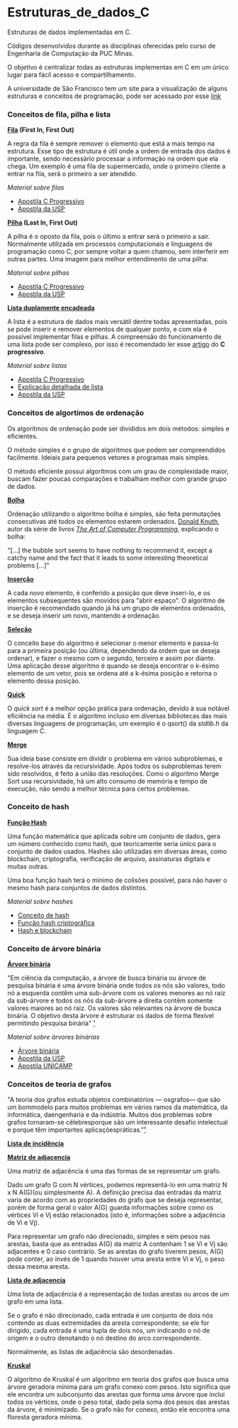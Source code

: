 # Estruturas_de_dados_C
Estruturas de dados implementadas em C.

Códigos desenvolvidos durante as disciplinas oferecidas pelo curso de
Engenharia de Computação da PUC Minas.

O objetivo é centralizar todas as estruturas implementas em C em um único lugar
para fácil acesso e compartilhamento.

A universidade de São Francisco tem um site para a visualização de alguns estruturas e conceitos de programação, pode ser acessado por esse [link](https://www.cs.usfca.edu/~galles/visualization/Algorithms.html)

### Conceitos de fila, pilha e lista

**[Fila](src/fila.h) (First In, First Out)**

A regra da fila é sempre remover o elemento que está a mais tempo na estrutura. Esse tipo de estrutura é útil onde a ordem de entrada dos dados é importante, sendo necessário processar a informação na ordem que ela chega. Um exemplo é uma fila de supermercado, onde o primeiro cliente a entrar na fila, será o primeiro a ser atendido.

_Material sobre filas_
* [Apostila C Progressivo](https://www.cprogressivo.net/2014/05/Filas-em-C-Como-Programar-Tutorial-Estrutura-de-Dados-Dinamica-Queue.html)
* [Apostila da USP](https://www.ime.usp.br/~pf/algoritmos/aulas/fila.html)

**[Pilha](src/pilha.h) (Last In, First Out)**

A pilha é o oposto da fila, pois o último a entrar será o primeiro a sair. Normalmente utilizada em processos computacionais e linguagens de programação como C, por sempre voltar a quem chamou, sem interferir em outras partes.
Uma imagem para melhor entendimento de uma pilha:

_Material sobre pilhas_
* [Apostila C Progressivo](https://www.cprogressivo.net/2014/05/Pilhas-Stack-em-C-O-Que-E-Como-Implementar-Tutorial-C-Estrutura-de-Dados.html)
* [Apostila da USP](https://www.ime.usp.br/~pf/algoritmos/aulas/pilha.html)

**[Lista duplamente encadeada](src/lista.h)**

A lista é a estrutura de dados mais versátil dentre todas apresentadas, pois se pode inserir e remover elementos de qualquer ponto, e com ela é possível implementar filas e pilhas. A compreensão do funcionamento de uma lista pode ser complexo, por isso é recomendado ler esse [artigo](https://www.cprogressivo.net/2013/10/Listas-em-C-O-que-e-como-funciona-uma-LIST.html) do **C progressivo**.

_Material sobre listas_
* [Apostila C Progressivo](https://www.cprogressivo.net/2013/10/Como-fazer-uma-lista-em-C.html)
* [Explicação detalhada de lista](https://www.cprogressivo.net/2013/10/Listas-em-C-O-que-e-como-funciona-uma-LIST.html)
* [Apostila da USP](https://www.ime.usp.br/~pf/algoritmos/aulas/lista.html)

### Conceitos de algortimos de ordenação

Os algoritmos de ordenação pode ser divididos em dois métodos:
simples e eficientes.

O método simples é o grupo de algoritmos que podem ser compreendidos facilmente. Ideiais para pequenos vetores e programas mais simples.

O método eficiente possui algoritmos com um grau de complexidade maior, buscam fazer poucas comparações e trabalham melhor com grande grupo de dados. 

**[Bolha](src/ordenação.h)**

Ordenação utilizando o algoritmo bolha é simples, são feita permutações consecutivas até todos os elementos estarem ordenados. [Donald Knuth](https://www-cs-faculty.stanford.edu/~knuth/), autor da série de livros _[The Art of Computer Programming](https://en.wikipedia.org/wiki/The_Art_of_Computer_Programming)_, explicando o bolha:

"[...] the bubble sort seems to have nothing to recommend it, except a catchy name and the fact that it leads to some interesting theoretical problems [...]"

**[Inserção](src/ordenação.h)**

A cada novo elemento, é conferido a posição que deve inseri-lo, e os elementos subsequentes são movidos para "abrir espaço". O algoritmo de inserção é recomendado quando já há um grupo de elementos ordenados, e se deseja inserir um novo, mantendo a ordenação.

**[Seleção](src/ordenação.h)**

O conceito base do algoritmo é selecionar o menor elemento e passa-lo para a primeira posição (ou última, dependendo da ordem que se deseja ordenar), e fazer o mesmo com o segundo, terceiro e assim por diante. Uma aplicação desse algoritmo é quando se deseja encontrar o k-ésimo elemento de um vetor, pois se ordena até a k-ésima posição e retorna o elemento dessa posição.

**[Quick](src/ordenação.h)**

O _quick sort_ é a melhor opção prática para ordenação, devido à sua notável eficiência na média. É o algoritmo incluso em diversas bibliotecas das mais diversas linguagens de programação, um exemplo é o qsort() da _stdlib.h_ da linguagem C.

**[Merge](src/ordenação.h)**

Sua ideia base consiste em dividir o problema em vários subproblemas, e resolve-los através da recursividade. Após todos os subproblemas terem sido resolvidos, é feito a união das resoluções. Como o algoritmo Merge Sort usa recursividade, há um alto consumo de memória e tempo de execução, não sendo a melhor técnica para certos problemas.

### Conceito de hash

**[Função Hash](src/hash.h)**

Uma função matemática que aplicada sobre um conjunto de dados, gera um número conhecido como hash, que teoricamente seria único para o conjunto de dados usados. Hashes são utilizadas em diversas áreas, como blockchain, criptografia, verificação de arquivo, assinaturas digitais e muitas outras.

Uma boa função hash terá o minimo de colisões possível, para não haver o mesmo hash para conjuntos de dados distintos.

_Material sobre hashes_

* [Conceito de hash](https://pt.wikipedia.org/wiki/Fun%C3%A7%C3%A3o_hash)
* [Função hash criptográfica](https://pt.wikipedia.org/wiki/Fun%C3%A7%C3%A3o_hash_criptogr%C3%A1fica)
* [Hash e blockchain](https://guiadobitcoin.com.br/se-voce-entender-a-funcao-da-hash-voce-entendera-a-blockchain/)

### Conceito de árvore binária

**[Árvore binária](src/arvore_binaria.h)**

"Em ciência da computação, a árvore de busca binária ou árvore de pesquisa binária é uma árvore binária onde todos os nós são valores, todo nó a esquerda contêm uma sub-árvore com os valores menores ao nó raiz da sub-árvore e todos os nós da sub-árvore a direita contêm somente valores maiores ao nó raiz. Os valores são relevantes na árvore de busca binária. O objetivo desta árvore é estruturar os dados de forma flexível permitindo pesquisa binária" [¹](https://www.ft.unicamp.br/liag/siteEd/definicao/arvore-binaria.php)

_Material sobre árvores binárias_

* [Árvore binária](https://pt.wikipedia.org/wiki/%C3%81rvore_bin%C3%A1ria)
* [Apostila da USP](https://www.ime.usp.br/~pf/algoritmos/aulas/bint.html)
* [Apostila UNICAMP](https://www.ft.unicamp.br/liag/siteEd/definicao/arvore-binaria.php)

### Conceitos de teoria de grafos

"A teoria dos grafos estuda objetos combinatórios — osgrafos— que são um bommodelo para muitos problemas em vários ramos da matemática, da informática, daengenharia e da indústria. Muitos dos problemas sobre grafos tornaram-se célebresporque são um interessante desafio intelectual e porque têm importantes aplicaçõespráticas."[¹](https://www.ime.usp.br/~pf/teoriadosgrafos/texto/TeoriaDosGrafos.pdf)

**[Lista de incidência]()**



**[Matriz de adjacencia](src/matriz_adjacente.h)**

Uma matriz de adjacência é uma das formas de se representar um grafo.

Dado um grafo G com N vértices, podemos representá-lo em uma matriz N x N A(G)(ou simplesmente A). A definição precisa das entradas da matriz varia de acordo com as propriedades do grafo que se deseja representar, porém de forma geral o valor A(G) guarda informações sobre como os vértices Vi e Vj estão relacionados (isto é, informações sobre a adjacência de Vi e Vj).

Para representar um grafo não direcionado, simples e sem pesos nas arestas, basta que as entradas A(G) da matriz A contenham 1 se Vi e Vj são adjacentes e 0 caso contrário. Se as arestas do grafo tiverem pesos, A(G) pode conter, ao invés de 1 quando houver uma aresta entre Vi e Vj, o peso dessa mesma aresta. 

**[Lista de adjacencia](src/lista_adjacente.h)**

Uma lista de adjacência é a representação de todas arestas ou arcos de um grafo em uma lista.

Se o grafo é não direcionado, cada entrada é um conjunto de dois nós contendo as duas extremidades da aresta correspondente; se ele for dirigido, cada entrada é uma tupla de dois nós, um indicando o nó de origem e o outro denotando o nó destino do arco correspondente.

Normalmente, as listas de adjacência são desordenadas. 

**[Kruskal](src/kruskal.h)**

O algoritmo de Kruskal é um algoritmo em teoria dos grafos que busca uma árvore geradora mínima para um grafo conexo com pesos. Isto significa que ele encontra um subconjunto das arestas que forma uma árvore que inclui todos os vértices, onde o peso total, dado pela soma dos pesos das arestas da árvore, é minimizado. Se o grafo não for conexo, então ele encontra uma floresta geradora mínima.